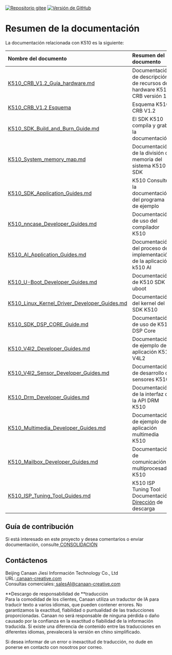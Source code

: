 [![Repositorio gitee](https://img.shields.io/badge/gitee-repository-blue?logo=gitee&style=plastic)](https://gitee.com/kendryte/k510_docs)
 [![Versión de GitHub](https://img.shields.io/github/v/release/kendryte/k510_docs?color=brightgreen&display_name=tag&logo=github&style=plastic)](https://github.com/kendryte/k510_docs/releases)

# Resumen de la documentación

La documentación relacionada con K510 es la siguiente:

| Nombre del documento | Resumen del documento |
| :-- | :-- |
| [K510_CRB_V1.2_Guía_hardware.md](K510_CRB_V1.2_Hardware_Guide.md) | Documentación de descripción de recursos de hardware K510 CRB versión 1.2 |
| [K510_CRB_V1.2 Esquema](https://github.com/kendryte/k510_docs/releases/download/v1.5/K510_CRB_Schematic.zip) | Esquema K510 CRB V1.2|
| [K510_SDK_Build_and_Burn_Guide.md](K510_SDK_Build_and_Burn_Guide.md) | El SDK K510 compila y graba la documentación |
| [K510_System_memory_map.md](K510_System_memory_map.md) | Documentación de la división de memoria del sistema K510 SDK |
| [K510_SDK_Application_Guides.md](K510_SDK_Application_Guides.md) | K510 Consulte la documentación del programa de ejemplo |
| [K510_nncase_Developer_Guides.md](K510_nncase_Developer_Guides.md) | Documentación de uso del compilador K510 |
| [K510_AI_Application_Guides.md](K510_AI_Application_Guides.md) | Documentación del proceso de implementación de la aplicación k510 AI |
| [K510_U-Boot_Developer_Guides.md](K510_U-Boot_Developer_Guides.md) | Documentación de K510 SDK uboot |
| [K510_Linux_Kernel_Driver_Developer_Guides.md](K510_Linux_Kernel_Driver_Developer_Guides.md) | Documentación del kernel del SDK K510 |
| [K510_SDK_DSP_CORE_Guide.md](K510_SDK_DSP_CORE_Guide.md) | Documentación de uso de K510 DSP Core |
| [K510_V4l2_Developer_Guides.md](K510_V4l2_Developer_Guides.md) | Documentación de ejemplo de aplicación K510 V4L2 |
| [K510_V4l2_Sensor_Developer_Guides.md](K510_V4l2_Sensor_Developer_Guides.md) | Documentación de desarrollo de sensores K510 |
| [K510_Drm_Developer_Guides.md](K510_Drm_Developer_Guides.md) | Documentación de la interfaz de la API DRM K510 |
| [K510_Multimedia_Developer_Guides.md](K510_Multimedia_Developer_Guides.md) | Documentación de ejemplo de aplicación multimedia K510 |
| [K510_Mailbox_Developer_Guides.md](K510_Mailbox_Developer_Guides.md) | Documentación de comunicación multiprocesador K510 |
| [K510_ISP_Tuning_Tool_Guides.md](K510_ISP_Tuning_Tool_Guides.md) | K510 ISP Tuning Tool Documentación [Dirección](https://github.com/kendryte/k510_isp_tuning_tool/releases)  de descarga|

## Guía de contribución

Si está interesado en este proyecto y desea comentarios o enviar documentación, consulte[ CONSOLIDACIÓN](.github/CONTRIBUTING.md)

## Contáctenos

Beijing Canaan Jiesi Información Technology Co., Ltd  
URL:[ canaan-creative.com](https://canaan-creative.com/)  
Consultas comerciales:[ salesAI@canaan-creative.com](mailto:salesAI@canaan-creative.com)

**Descargo de responsabilidad de **traducción  
Para la comodidad de los clientes, Canaan utiliza un traductor de IA para traducir texto a varios idiomas, que pueden contener errores. No garantizamos la exactitud, fiabilidad o puntualidad de las traducciones proporcionadas. Canaan no será responsable de ninguna pérdida o daño causado por la confianza en la exactitud o fiabilidad de la información traducida. Si existe una diferencia de contenido entre las traducciones en diferentes idiomas, prevalecerá la versión en chino simplificado. 

Si desea informar de un error o inexactitud de traducción, no dude en ponerse en contacto con nosotros por correo.
